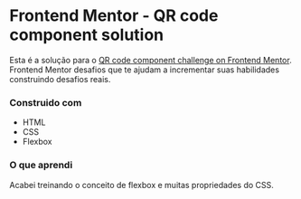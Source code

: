 # Frontend Mentor - QR code component solution

Esta é a solução para o [QR code component challenge on Frontend Mentor](https://www.frontendmentor.io/challenges/qr-code-component-iux_sIO_H). Frontend Mentor  desafios que te ajudam a incrementar suas habilidades construindo desafios reais. 

### Construido com

- HTML
- CSS
- Flexbox

### O que aprendi

Acabei treinando o conceito de flexbox e muitas propriedades do CSS.
